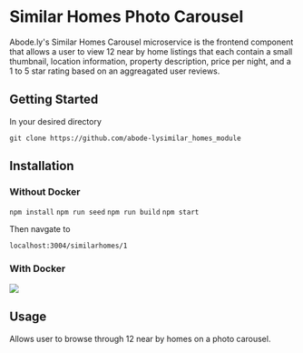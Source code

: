 # Similar Homes Photo Carousel 

Abode.ly's Similar Homes Carousel microservice is the frontend component that allows a user to view 12
near by home listings that each contain a small thumbnail, location information, property description,
price per night, and a 1 to 5 star rating based on an aggreagated user reviews.

## Getting Started

In your desired directory

```git clone https://github.com/abode-lysimilar_homes_module```

## Installation 

### Without Docker
```npm install```
```npm run seed```
```npm run build```
```npm start```

Then navgate to 

```localhost:3004/similarhomes/1```

### With Docker




![](https://p26.f0.n0.cdn.getcloudapp.com/items/bLu6L5GY/Screen%20Recording%202019-06-30%20at%2010.41%20PM.gif)
## Usage
  Allows user to browse through 12 near by homes on a photo carousel. 


